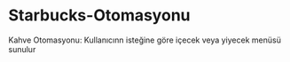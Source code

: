 # Starbucks-Otomasyonu
Kahve Otomasyonu: Kullanıcınn isteğine göre içecek veya yiyecek menüsü sunulur
